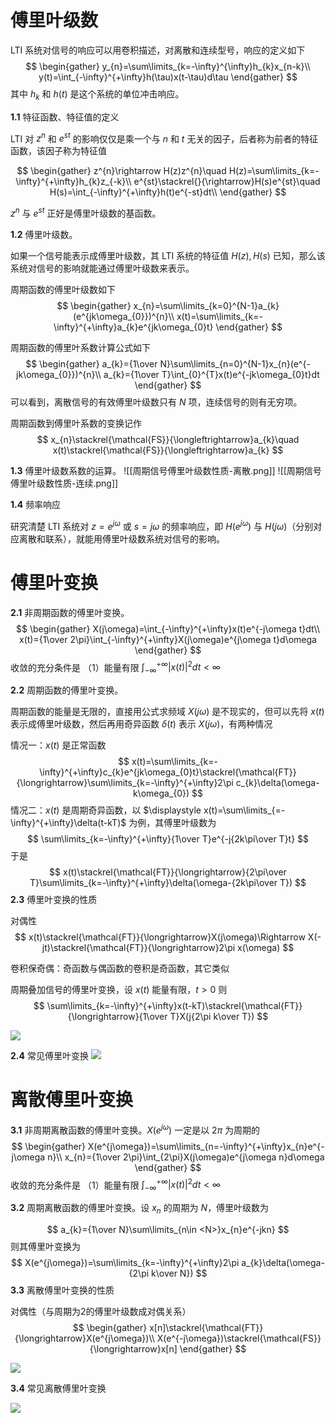 
# 傅里叶级数

LTI 系统对信号的响应可以用卷积描述，对离散和连续型号，响应的定义如下
$$
\begin{gather}
y_{n}=\sum\limits_{k=-\infty}^{\infty}h_{k}x_{n-k}\\
y(t)=\int_{-\infty}^{+\infty}h(\tau)x(t-\tau)d\tau
\end{gather}
$$
其中 $h_{k}$ 和 $h(t)$ 是这个系统的单位冲击响应。

**1.1** 特征函数、特征值的定义

LTI 对 $z^{n}$ 和 $e^{st}$ 的影响仅仅是乘一个与 $n$ 和 $t$ 无关的因子，后者称为前者的特征函数，该因子称为特征值

$$
\begin{gather}
z^{n}\rightarrow H(z)z^{n}\quad H(z)=\sum\limits_{k=-\infty}^{+\infty}h_{k}z_{-k}\\
e^{st}\stackrel{}{\rightarrow}H(s)e^{st}\quad H(s)=\int_{-\infty}^{+\infty}h(t)e^{-st}dt\\
\end{gather}
$$

$z^{n}$ 与 $e^{st}$ 正好是傅里叶级数的基函数。

**1.2** 傅里叶级数。

如果一个信号能表示成傅里叶级数，其 LTI 系统的特征值 $H(z),H(s)$ 已知，那么该系统对信号的影响就能通过傅里叶级数来表示。

周期函数的傅里叶级数如下
$$
\begin{gather}
x_{n}=\sum\limits_{k=0}^{N-1}a_{k}(e^{jk\omega_{0}})^{n}\\
x(t)=\sum\limits_{k=-\infty}^{+\infty}a_{k}e^{jk\omega_{0}t}
\end{gather}
$$

周期函数的傅里叶系数计算公式如下
$$
\begin{gather}
a_{k}={1\over N}\sum\limits_{n=0}^{N-1}x_{n}(e^{-jk\omega_{0}})^{n}\\
a_{k}={1\over T}\int_{0}^{T}x(t)e^{-jk\omega_{0}t}dt
\end{gather}
$$
可以看到，离散信号的有效傅里叶级数只有 $N$ 项，连续信号的则有无穷项。

周期函数到傅里叶系数的变换记作
$$
x_{n}\stackrel{\mathcal{FS}}{\longleftrightarrow}a_{k}\quad x(t)\stackrel{\mathcal{FS}}{\longleftrightarrow}a_{k}
$$


**1.3** 傅里叶级数系数的运算。
![[周期信号傅里叶级数性质-离散.png]]
![[周期信号傅里叶级数性质-连续.png]]

**1.4** 频率响应

研究清楚 LTI 系统对 $z=e^{j\omega}$ 或 $s=j\omega$ 的频率响应，即 $H(e^{j\omega})$ 与 $H(j\omega)$（分别对应离散和联系），就能用傅里叶级数系统对信号的影响。

# 傅里叶变换

**2.1** 非周期函数的傅里叶变换。
$$
\begin{gather}
X(j\omega)=\int_{-\infty}^{+\infty}x(t)e^{-j\omega t}dt\\
x(t)={1\over 2\pi}\int_{-\infty}^{+\infty}X(j\omega)e^{j\omega t}d\omega
\end{gather}
$$
收敛的充分条件是
（1）能量有限 $\displaystyle \int_{-\infty}^{+\infty}|x(t)|^{2}dt<\infty$

**2.2** 周期函数的傅里叶变换。

周期函数的能量是无限的，直接用公式求频域 $X(j\omega)$ 是不现实的，但可以先将 $x(t)$ 表示成傅里叶级数，然后再用奇异函数 $\delta(t)$ 表示 $X(j\omega)$，有两种情况

情况一：$x(t)$ 是正常函数
$$
x(t)=\sum\limits_{k=-\infty}^{+\infty}c_{k}e^{jk\omega_{0}t}\stackrel{\mathcal{FT}}{\longrightarrow}\sum\limits_{k=-\infty}^{+\infty}2\pi c_{k}\delta(\omega-k\omega_{0})
$$
情况二：$x(t)$ 是周期奇异函数，以 $\displaystyle x(t)=\sum\limits_{=-\infty}^{+\infty}\delta(t-kT)$ 为例，其傅里叶级数为
$$
\sum\limits_{k=-\infty}^{+\infty}{1\over T}e^{-j{2k\pi\over T}t}
$$
于是
$$
x(t)\stackrel{\mathcal{FT}}{\longrightarrow}{2\pi\over T}\sum\limits_{k=-\infty}^{+\infty}\delta(\omega-{2k\pi\over T})
$$
**2.3** 傅里叶变换的性质

对偶性
$$
x(t)\stackrel{\mathcal{FT}}{\longrightarrow}X(j\omega)\Rightarrow X(-jt)\stackrel{\mathcal{FT}}{\longrightarrow}2\pi x(\omega)
$$

卷积保奇偶：奇函数与偶函数的卷积是奇函数，其它类似

周期叠加信号的傅里叶变换，设 $x(t)$ 能量有限，$t>0$ 则
$$
\sum\limits_{k=-\infty}^{+\infty}x(t-kT)\stackrel{\mathcal{FT}}{\longrightarrow}{1\over T}X(j{2\pi k\over T})
$$

![](傅里叶变换性质.png)

**2.4** 常见傅里叶变换
![](常见傅里叶变换.png)

# 离散傅里叶变换

**3.1**  非周期离散函数的傅里叶变换。$X(e^{j\omega})$ 一定是以 $2\pi$ 为周期的
$$
\begin{gather}
X(e^{j\omega})=\sum\limits_{n=-\infty}^{+\infty}x_{n}e^{-j\omega n}\\
x_{n}={1\over 2\pi}\int_{2\pi}X(j\omega)e^{j\omega n}d\omega
\end{gather}
$$
收敛的充分条件是
（1）能量有限 $\displaystyle \int_{-\infty}^{+\infty}|x(t)|^{2}dt<\infty$

**3.2** 周期离散函数的傅里叶变换。设 $x_{n}$ 的周期为 $N$，傅里叶级数为

$$
a_{k}={1\over N}\sum\limits_{n\in <N>}x_{n}e^{-jkn}
$$
则其傅里叶变换为
$$
X(e^{j\omega})=\sum\limits_{k=-\infty}^{+\infty}2\pi a_{k}\delta(\omega-{2\pi k\over N})
$$
**3.3** 离散傅里叶变换的性质

对偶性（与周期为2的傅里叶级数成对偶关系）
$$
\begin{gather}
x[n]\stackrel{\mathcal{FT}}{\longrightarrow}X(e^{j\omega})\\
X(e^{-j\omega})\stackrel{\mathcal{FS}}{\longrightarrow}x[n]
\end{gather}
$$

![](离散傅里叶变换性质.png)



**3.4** 常见离散傅里叶变换

![](常见离散傅里叶变换.png)

